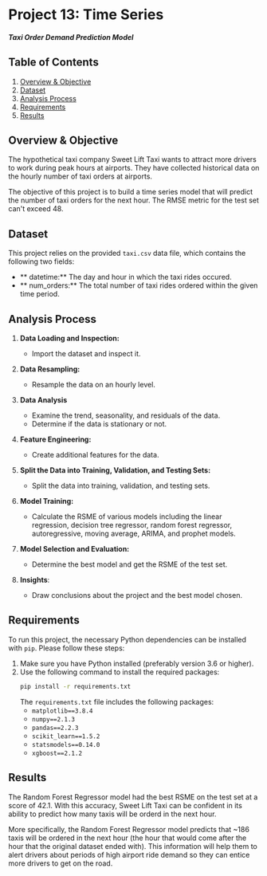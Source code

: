 # Project 13: Time Series
#### *Taxi Order Demand Prediction Model*

## Table of Contents

1. [Overview & Objective](#overview_objective)
2. [Dataset](#dataset)
3. [Analysis Process](#analysis-process)
4. [Requirements](#requirements)
5. [Results](#results)

## Overview & Objective <a id="overview_objective"></a>

The hypothetical taxi company Sweet Lift Taxi wants to attract more drivers to work during peak hours at airports. They have collected historical data on the hourly number of taxi orders at airports. 

The objective of this project is to build a time series model that will predict the number of taxi orders for the next hour. The RMSE metric for the test set can't exceed 48.


## Dataset <a id="dataset"></a>

This project relies on the provided `taxi.csv` data file, which contains the following two fields:
- ** datetime:** The day and hour in which the taxi rides occured.
- ** num_orders:** The total number of taxi rides ordered within the given time period.

## Analysis Process <a id="analysis-process"></a>

1. **Data Loading and Inspection:**
   - Import the dataset and inspect it.

2. **Data Resampling:**
    - Resample the data on an hourly level.

3. **Data Analysis**
    - Examine the trend, seasonality, and residuals of the data.
    - Determine if the data is stationary or not.

4. **Feature Engineering:**
    - Create additional features for the data.

5. **Split the Data into Training, Validation, and Testing Sets:**
    - Split the data into training, validation, and testing sets.

6. **Model Training:**
    - Calculate the RSME of various models including the linear regression, decision tree regressor, random forest regressor, autoregressive, moving average, ARIMA, and prophet models.

7. **Model Selection and Evaluation:**
   - Determine the best model and get the RSME of the test set.

8. **Insights**:
   - Draw conclusions about the project and the best model chosen.

## Requirements <a id="requirements"></a>

To run this project, the necessary Python dependencies can be installed with `pip`. Please follow these steps:

1. Make sure you have Python installed (preferably version 3.6 or higher).
2. Use the following command to install the required packages:
    ```sh
    pip install -r requirements.txt
    ```
   The `requirements.txt` file includes the following packages:
    - `matplotlib==3.8.4`
    - `numpy==2.1.3`
    - `pandas==2.2.3`
    - `scikit_learn==1.5.2`
    - `statsmodels==0.14.0`
    - `xgboost==2.1.2`
   

## Results <a id="results"></a>

The Random Forest Regressor model had the best RSME on the test set at a score of 42.1. With this accuracy, Sweet Lift Taxi can be confident in its ability to predict how many taxis will be orderd in the next hour. 

More specifically, the Random Forest Regressor model predicts that ~186 taxis will be ordered in the next hour (the hour that would come after the hour that the original dataset ended with). This information will help them to alert drivers about periods of high airport ride demand so they can entice more drivers to get on the road.
